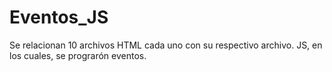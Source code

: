# Eventos_JS
Se relacionan 10 archivos HTML cada uno con su respectivo archivo. JS, en los cuales, se prograrón eventos.
